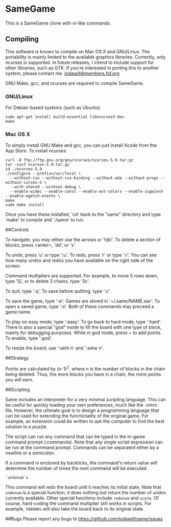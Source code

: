 # SameGame

This is a SameGame clone with vi-like commands.

## Compiling

This software is known to compile on Mac OS X and GNU/Linux. The portability is mainly limited to the available graphics libraries. Currently, only ncurses is supported. In future releases, I intend to include support for other libraries, such as GTK. If you're interested in porting this to another system, please contact me. jodawill@members.fsf.org

GNU Make, gcc, and ncurses are required to compile SameGame.

### GNU/Linux
For Debian-based systems (such as Ubuntu):

````
sudo apt-get install build-essential libncurses5-dev
make
````

### Mac OS X
To simply install GNU Make and gcc, you can just install Xcode from the App Store. To install ncurses:

````
curl -O ftp://ftp.gnu.org/gnu/ncurses/ncurses-5.9.tar.gz
tar -xzvf ncurses-5.9.tar.gz
cd ./ncurses-5.9
./configure --prefix=/usr/local \
  --without-cxx --without-cxx-binding --without-ada --without-progs --without-curses-h \
  --with-shared --without-debug \
  --enable-widec --enable-const --enable-ext-colors --enable-sigwinch --enable-wgetch-events \
make
sudo make install
````

Once you have these installed, 'cd' back to the "same" directory and type 'make' to compile and './same' to run.

##Controls

To navigate, you may either use the arrows or 'hjkl'. To delete a section of blocks, press &lt;enter&gt;, 'dd', or 'x'.

To undo, press 'u' or type ':u'. To redo, press 'r' or type ':r'. You can see how many undos and redos you have available on the right side of the screen.

Command multipliers are supported. For example, to move 5 rows down, type '5j', or to delete 3 chains, type '3x'.

To quit, type ':q'. To save before quitting, type ':x'.

To save the game, type ':w'. Games are stored in '~/.same/NAME.sav'. To open a saved game, type ':e'. Both of these commands may preceed a game name.

To play on easy mode, type ':easy'. To go back to hard mode, type ':hard'. There is also a special "god" mode to fill the board with one type of block, mainly for debugging purposes. While in god mode, press ~ to add points. To enable, type ':god'.

To resize the board, use ':seth n' and ':setw n'.

##Strategy

Points are calculated by (n-1)<sup>2</sup>, where n is the number of blocks in the chain being deleted. Thus, the more blocks you have in a chain, the more points you will earn.

##Scripting

Same includes an interpreter for a very minimal scripting language. This can be useful for quickly loading your own preferences, much like the .vimrc file. However, the ultimate goal is to design a programming language that can be used for extending the functionality of the original game. For example, an extension could be written to ask the computer to find the best solution to a puzzle.

The script can run any command that can be typed in the in-game command prompt (:commands). Note that any single script expression can be run at the command prompt. Commands can be separated either by a newline or a semicolon.

If a command is enclosed by backticks, the command's return value will determine the number of times the next command will be executed.

```
`undonum`u
```

This command will redo the board until it reaches its initial state. Note that `undonum` is a special function; it does nothing but return the number of undos currently available. Other special functions include `redonum` and `score`. Of course, hard-coding the command multiplier still works in scripts. For example, `500000u` will also take the board back to its original state.

##Bugs
Please report any bugs to https://github.com/jodawill/same/issues

